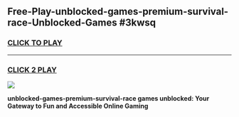 
## Free-Play-unblocked-games-premium-survival-race-Unblocked-Games #3kwsq
<h3>
<a href="https://news.freeplayer.one?title=unblocked-games-premium-survival-race&ref=8M">CLICK TO PLAY</a></h3>
<hr>

<h3>
<a href="https://news.freeplayer.one?title=unblocked-games-premium-survival-race&ref=8M">CLICK 2 PLAY</a>
  
</h3>

<a href="https://news.freeplayer.one?title=unblocked-games-premium-survival-race&ref=8M"><img src="https://clearcache.store/games.png"></a>


**unblocked-games-premium-survival-race games unblocked: Your Gateway to Fun and Accessible Online Gaming**
